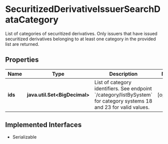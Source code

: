 

# SecuritizedDerivativeIssuerSearchDataCategory

List of categories of securitized derivatives. Only issuers that have issued securitized derivatives belonging to at least one category in the provided list are returned.

## Properties

Name | Type | Description | Notes
------------ | ------------- | ------------- | -------------
**ids** | **java.util.Set&lt;BigDecimal&gt;** | List of category identifiers. See endpoint &#x60;/category/listBySystem&#x60; for category systems 18 and 23 for valid values. |  [optional]


## Implemented Interfaces

* Serializable


